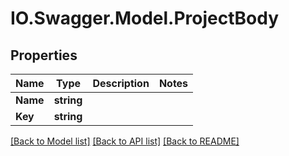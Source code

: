 # IO.Swagger.Model.ProjectBody
## Properties

Name | Type | Description | Notes
------------ | ------------- | ------------- | -------------
**Name** | **string** |  | 
**Key** | **string** |  | 

[[Back to Model list]](../README.md#documentation-for-models) [[Back to API list]](../README.md#documentation-for-api-endpoints) [[Back to README]](../README.md)

